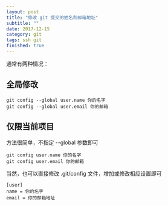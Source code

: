 ```yaml
---
layout: post
title: "修改 git 提交的姓名和邮箱地址"
subtitle: ""
date: 2017-12-15
category: git
tags: ssh git
finished: true
---
```


通常有两种情况：

## 全局修改

```
git config --global user.name 你的名字
git config --global user.email 你的邮箱
```

## 仅限当前项目

方法很简单，不指定 --global 参数即可

```
git config user.name 你的名字
git config user.email 你的邮箱
```

当然，也可以直接修改 .git/config 文件，增加或修改相应设置即可

```
[user]
name = 你的名字
email = 你的邮箱地址
```